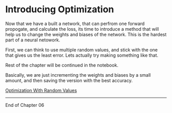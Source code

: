 # Introducing Optimization

Now that we have a built a network, that can perfrom one forward propogate, and calculate the loss, its time to introduce a method that will help us to change the weights and biases of the network. This is the hardest part of a neural netowork.

First, we can think to use multiple random values, and stick with the one that gives us the least error. Lets actually try making something like that.

Rest of the chapter will be continued in the notebook.

Basically, we are just incrementing the weights and biases by a small amount, and then saving the version with the best accuracy.

[Optimization With Random Values](./1.Random_Optimization.ipynb)

---

End of Chapter 06 